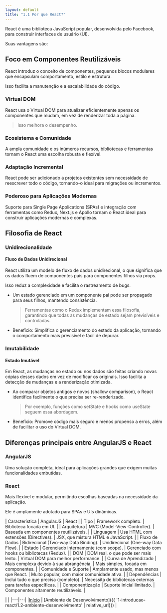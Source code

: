 ```yaml
---
layout: default
title: "1.1 Por que React?"
---
```


React é uma biblioteca JavaScript popular, desenvolvida pelo Facebook, para construir interfaces de usuário (UI).

Suas vantagens são:

## Foco em Componentes Reutilizáveis

React introduz o conceito de componentes, pequenos blocos modulares que encapsulam comportamento, estilo e estrutura.

Isso facilita a manutenção e a escalabilidade do código.

### Virtual DOM

React usa o Virtual DOM para atualizar eficientemente apenas os componentes que mudam, em vez de renderizar toda a página.

> Isso melhora o desempenho.

### Ecosistema e Comunidade

A ampla comunidade e os inúmeros recursos, bibliotecas e ferramentas tornam o React uma escolha robusta e flexível.

### Adaptação Incremental

React pode ser adicionado a projetos existentes sem necessidade de reescrever todo o código, tornando-o ideal para migrações ou incrementos.

### Poderoso para Aplicações Modernas

Suporte para Single Page Applications (SPAs) e integração com ferramentas como Redux, Next.js e Apollo tornam o React ideal para construir aplicações modernas e complexas.

## Filosofia de React

### Unidirecionalidade

#### Fluxo de Dados Unidirecional

React utiliza um modelo de fluxo de dados unidirecional, o que significa que os dados fluem de componentes pais para componentes filhos via props.

Isso reduz a complexidade e facilita o rastreamento de bugs.

* Um estado gerenciado em um componente pai pode ser propagado para seus filhos, mantendo consistência.
  > Ferramentas como o Redux implementam essa filosofia, garantindo que todas as mudanças de estado sejam previsíveis e controladas.
* Benefício: Simplifica o gerenciamento do estado da aplicação, tornando o comportamento mais previsível e fácil de depurar.

### Imutabilidade

#### Estado Imutável

Em React, as mudanças no estado ou nos dados são feitas criando novas cópias desses dados em vez de modificar os originais. Isso facilita a detecção de mudanças e a renderização otimizada.

* Ao comparar objetos antigos e novos (shallow comparison), o React identifica facilmente o que precisa ser re-renderizado.
  > Por exemplo, funções como setState e hooks como useState seguem essa abordagem.
* Benefício: Promove código mais seguro e menos propenso a erros, além de facilitar o uso do Virtual DOM.

## Diferenças principais entre AngularJS e React

### AngularJS

Uma solução completa, ideal para aplicações grandes que exigem muitas funcionalidades embutidas.

### React

Mais flexível e modular, permitindo escolhas baseadas na necessidade da aplicação.

Ele é amplamente adotado para SPAs e UIs dinâmicas.

| Característica        | AngularJS                                | React                                                       |
| Tipo                  | Framework completo.                      | Biblioteca focada em UI.                                    |
| Arquitetura           | MVC (Model-View-Controller).             | Baseada em componentes reutilizáveis.                       |
| Linguagem             | Usa HTML com extensões (Directives).     | JSX, que mistura HTML e JavaScript.                         |
| Fluxo de Dados        | Bidirecional (Two-way Data Binding).     | Unidirecional (One-way Data Flow).                          |
| Estado                | Gerenciado internamente (com scope).     | Gerenciado com hooks ou bibliotecas (Redux).                |
| DOM                   | DOM real, o que pode ser mais lento.     | Virtual DOM para melhor performance.                        |
| Curva de Aprendizado  | Mais complexa devido à sua abrangência.  | Mais simples, focada em componentes.                        |
| Comunidade e Suporte  | Amplamente usado, mas menos que React.   | Muito popular, com maior comunidade ativa.                  |
| Dependências          | Inclui tudo o que precisa (completo).    | Necessita de bibliotecas externas para tarefas específicas. |
| Componentização       | Suporte inicial limitado.                | Componentes altamente reutilizáveis.                        |

| |
|---|--:|
|[Início](../../) | [Ambiente de Desenvolvimento]({{ '1-introducao-react/1.2-ambiente-desenvolvimento' | relative_url}}) |

